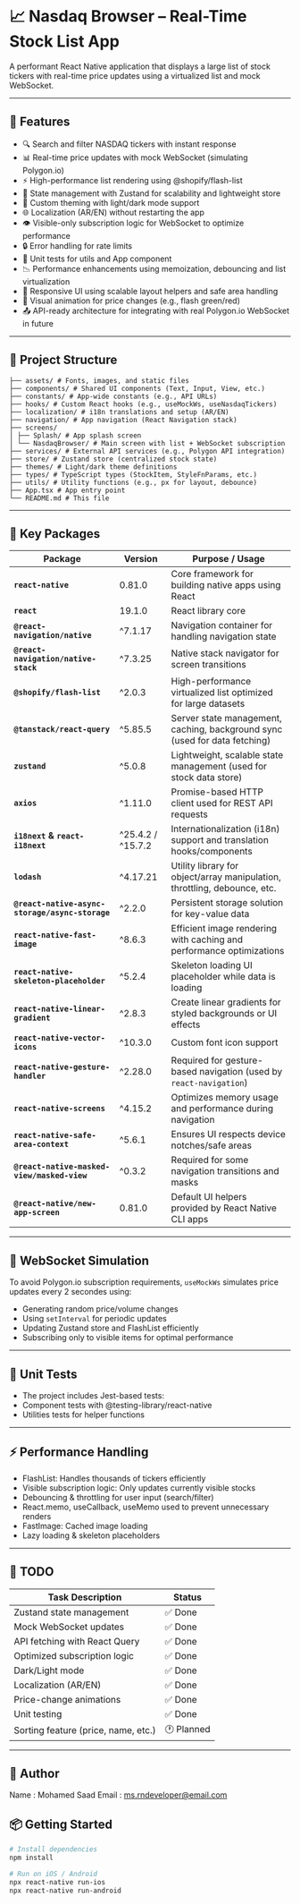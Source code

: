 # 📈 Nasdaq Browser – Real-Time Stock List App

A performant React Native application that displays a large list of stock tickers with real-time price updates using a virtualized list and mock WebSocket.

---

## 🚀 Features

- 🔍 Search and filter NASDAQ tickers with instant response
- 📊 Real-time price updates with mock WebSocket (simulating Polygon.io)
- ⚡ High-performance list rendering using @shopify/flash-list
- 🧠 State management with Zustand for scalability and lightweight store
- 🎨 Custom theming with light/dark mode support
- 🌐 Localization (AR/EN) without restarting the app
- 👁 Visible-only subscription logic for WebSocket to optimize performance
- 🔒 Error handling for rate limits
- 🧪 Unit tests for utils and App component
- 📉 Performance enhancements using memoization, debouncing and list virtualization
- 📱 Responsive UI using scalable layout helpers and safe area handling
- 🔔 Visual animation for price changes (e.g., flash green/red)
- 📤 API-ready architecture for integrating with real Polygon.io WebSocket in future

---

## 📁 Project Structure
```
├── assets/ # Fonts, images, and static files
├── components/ # Shared UI components (Text, Input, View, etc.)
├── constants/ # App-wide constants (e.g., API URLs)
├── hooks/ # Custom React hooks (e.g., useMockWs, useNasdaqTickers)
├── localization/ # i18n translations and setup (AR/EN)
├── navigation/ # App navigation (React Navigation stack)
├── screens/
│ ├── Splash/ # App splash screen
│ └── NasdaqBrowser/ # Main screen with list + WebSocket subscription
├── services/ # External API services (e.g., Polygon API integration)
├── store/ # Zustand store (centralized stock state)
├── themes/ # Light/dark theme definitions
├── types/ # TypeScript types (StockItem, StyleFnParams, etc.)
├── utils/ # Utility functions (e.g., px for layout, debounce)
├── App.tsx # App entry point
└── README.md # This file
```
---

## 🧰 Key Packages

| Package                                         | Version      | Purpose / Usage                                                            |
| ----------------------------------------------- | ------------ | -------------------------------------------------------------------------- |
| **`react-native`**                              | 0.81.0       | Core framework for building native apps using React                        |
| **`react`**                                     | 19.1.0       | React library core                                                         |
| **`@react-navigation/native`**                  | ^7.1.17      | Navigation container for handling navigation state                         |
| **`@react-navigation/native-stack`**            | ^7.3.25      | Native stack navigator for screen transitions                              |
| **`@shopify/flash-list`**                       | ^2.0.3       | High-performance virtualized list optimized for large datasets             |
| **`@tanstack/react-query`**                     | ^5.85.5      | Server state management, caching, background sync (used for data fetching) |
| **`zustand`**                                   | ^5.0.8       | Lightweight, scalable state management (used for stock data store)         |
| **`axios`**                                     | ^1.11.0      | Promise-based HTTP client used for REST API requests                       |
| **`i18next` & `react-i18next`**                 | ^25.4.2 / ^15.7.2 | Internationalization (i18n) support and translation hooks/components |
| **`lodash`**                                    | ^4.17.21     | Utility library for object/array manipulation, throttling, debounce, etc.  |
| **`@react-native-async-storage/async-storage`** | ^2.2.0       | Persistent storage solution for key-value data                             |
| **`react-native-fast-image`**                   | ^8.6.3       | Efficient image rendering with caching and performance optimizations       |
| **`react-native-skeleton-placeholder`**         | ^5.2.4       | Skeleton loading UI placeholder while data is loading                      |
| **`react-native-linear-gradient`**              | ^2.8.3       | Create linear gradients for styled backgrounds or UI effects               |
| **`react-native-vector-icons`**                 | ^10.3.0      | Custom font icon support                                                   |
| **`react-native-gesture-handler`**              | ^2.28.0      | Required for gesture-based navigation (used by `react-navigation`)         |
| **`react-native-screens`**                      | ^4.15.2      | Optimizes memory usage and performance during navigation                   |
| **`react-native-safe-area-context`**            | ^5.6.1       | Ensures UI respects device notches/safe areas                              |
| **`@react-native-masked-view/masked-view`**     | ^0.3.2       | Required for some navigation transitions and masks                         |
| **`@react-native/new-app-screen`**              | 0.81.0       | Default UI helpers provided by React Native CLI apps                       |

---

## 🧪 WebSocket Simulation

To avoid Polygon.io subscription requirements, `useMockWs` simulates price updates every 2 secondes using:

- Generating random price/volume changes
- Using `setInterval` for periodic updates
- Updating Zustand store and FlashList efficiently
- Subscribing only to visible items for optimal performance

---
## 🧪 Unit Tests
- The project includes Jest-based tests:
- Component tests with @testing-library/react-native
- Utilities tests for helper functions
---
## ⚡ Performance Handling

- FlashList: Handles thousands of tickers efficiently
- Visible subscription logic: Only updates currently visible stocks
- Debouncing & throttling for user input (search/filter)
- React.memo, useCallback, useMemo used to prevent unnecessary renders
- FastImage: Cached image loading
- Lazy loading & skeleton placeholders
---
## 🧪 TODO 
| Task Description                    | Status     |
| ----------------------------------- | ---------- |
| Zustand state management            | ✅ Done     |
| Mock WebSocket updates              | ✅ Done     |
| API fetching with React Query       | ✅ Done     |
| Optimized subscription logic        | ✅ Done     |
| Dark/Light mode                     | ✅ Done     |
| Localization (AR/EN)                | ✅ Done     |
| Price-change animations             | ✅ Done     |
| Unit testing                        | ✅ Done     |
| Sorting feature (price, name, etc.) | 🕐 Planned |

---

## 🧪 Author 

Name  : Mohamed Saad
Email : ms.rndeveloper@email.com

## 📦 Getting Started

```bash
# Install dependencies
npm install

# Run on iOS / Android
npx react-native run-ios
npx react-native run-android
